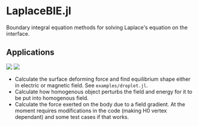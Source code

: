 # LaplaceBIE.jl

Boundary integral equation methods for solving Laplace's equation on the interface.

## Applications

[![](https://img.shields.io/badge/docs-stable-blue.svg)](https://akels.github.io/LaplaceBIE.jl/stable)
[![](https://img.shields.io/badge/docs-dev-blue.svg)](https://akels.github.io/LaplaceBIE.jl/dev)

   + Calculate the surface deforming force and find equilibrium shape either in electric or magnetic field. See `examples/droplet.jl`.
   + Calculate how homogenous object perturbs the field and energy for it to be put into homogenous field.
   + Calculate the force exerted on the body due to a field gradient. At the moment requires modifications in the code (making H0 vertex dependant) and some test cases if that works.

